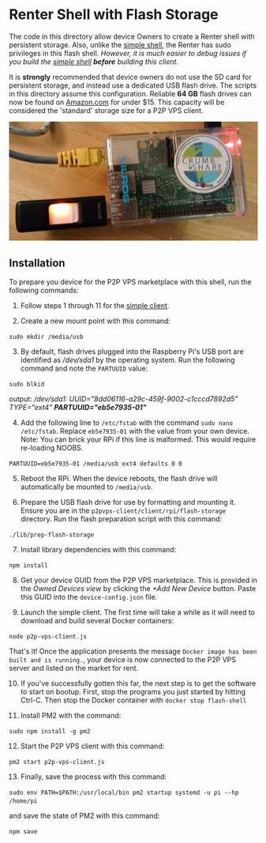 # Renter Shell with Flash Storage
The code in this directory allow device Owners to create a Renter shell with
persistent storage. Also, unlike the [simple shell](../simple), the Renter has
sudo privileges in this flash shell. *However, it is much easier to debug issues if
you build the [simple shell](../simple) **before** building this client.*

It is **strongly** recommended that device
owners do not use the SD card for persistent storage, and instead use a dedicated
USB flash drive. The scripts in this directory assume this configuration.
Reliable **64 GB** flash drives can now be found on [Amazon.com](http://amzn.to/2CZq2eR)
for under $15. This capacity will be considered the 'standard' storage size for a P2P VPS client.

![flash client](../../../images/flash-client.jpg?raw=true "flash client")


## Installation
To prepare you device for the P2P VPS marketplace
with this shell, run the following commands:

1. Follow steps 1 through 11 for the [simple client](../simple).

2. Create a new mount point with this command:

`sudo mkdir /media/usb`

3. By default, flash drives plugged into the Raspberry Pi's USB port are identified
as */dev/sda1* by the operating system. Run the following command and note the
`PARTUUID` value:

`sudo blkid`

output: */dev/sda1: UUID="8dd06116-a29c-459f-9002-c1cccd7892d5" TYPE="ext4" **PARTUUID="eb5e7935-01"***

4. Add the following line to `/etc/fstab` with the command `sudo nano /etc/fstab`. Replace
`eb5e7935-01` with the value from your own device.
Note: You can brick your RPi if this line is malformed. This would require re-loading NOOBS.

`PARTUUID=eb5e7935-01 /media/usb ext4 defaults 0 0`

5. Reboot the RPi. When the device reboots, the flash drive will automatically be mounted
to `/media/usb`.

6. Prepare the USB flash drive for use by formatting and mounting it.
Ensure you are in the `p2pvps-client/client/rpi/flash-storage` directory.
Run the flash preparation script with this command:

`./lib/prep-flash-storage`

7. Install library dependencies with this command:

`npm install`

8. Get your device GUID from the P2P VPS marketplace. This is provided in
the *Owned Devices view* by clicking the *+Add New Device* button. Paste this GUID into the `device-config.json` file.

9. Launch the simple client. The first time will take a while as it will need to download and
build several Docker containers:

`node p2p-vps-client.js`

That's it! Once the application presents the message `Docker image has been built and is running.`,
your device is now connected to the P2P VPS server and listed on the market for rent.

10. If you've successfully gotten this far, the next step is to get the software to
start on bootup. First, stop the programs you just started by hitting Ctrl-C. Then stop
the Docker container with `docker stop flash-shell`

11. Install PM2 with the command:

`sudo npm install -g pm2`

12. Start the P2P VPS client with this command:

`pm2 start p2p-vps-client.js`

13. Finally, save the process with this command:

`sudo env PATH=$PATH:/usr/local/bin pm2 startup systemd -u pi --hp /home/pi`

and save the state of PM2 with this command:

`npm save`
